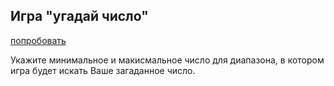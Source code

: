 ## Игра "угадай число"

[попробовать](https://slowsleep.github.io/php-sf/bjs/08_if_else/index.html)

Укажите минимальное и макисмальное число для диапазона, в котором игра будет искать Ваше загаданное число.
